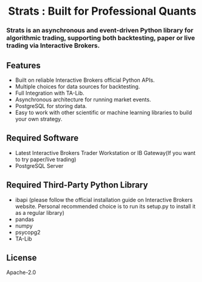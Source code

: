 # <center>Strats : Built for Professional Quants</center>

### Strats is an asynchronous and event-driven Python library for algorithmic trading, supporting both backtesting, paper or live trading via Interactive Brokers.

## Features
+ Built on reliable Interactive Brokers official Python APIs.
+ Multiple choices for data sources for backtesting.
+ Full Integration with TA-Lib.
+ Asynchronous architecture for running market events.
+ PostgreSQL for storing data.
+ Easy to work with other scientific or machine learning libraries to build your own strategy. 

## Required Software
+ Latest Interactive Brokers Trader Workstation or IB Gateway(If you want to try paper/live trading)
+ PostgreSQL Server

## Required Third-Party Python Library
+ ibapi (please follow the official installation guide on Interactive Brokers website. Personal recommended choice is to run its setup.py to install it as a regular library)
+ pandas
+ numpy
+ psycopg2
+ TA-Lib

## License
Apache-2.0